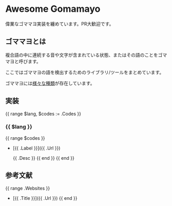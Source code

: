 # Awesome Gomamayo

偉業なゴママヨ実装を纏めています。PR大歓迎です。

## ゴママヨとは

複合語の中に連続する音や文字が含まれている状態、またはその語のことをゴママヨと呼びます。

ここではゴママヨの語を検出するためのライブラリ/ツールをまとめています。

ゴママヨには[様々な種類](https://3qua9la-notebook.hatenablog.com/entry/2021/04/10/220317)が存在しています。

## 実装
{{ range $lang, $codes := .Codes }}
### {{ $lang }}
{{ range $codes }}
- [{{ .Label }}]({{ .Url }})

  {{ .Desc }}
{{ end }}
{{ end }}
## 参考文献
{{ range .Websites }}
- [{{ .Title }}]({{ .Url }})
{{ end }}
